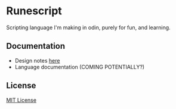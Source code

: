 # Runescript

Scripting language I'm making in odin, purely for fun, and learning.

## Documentation

- Design notes [here](docs/Runescript%20Notes)
- Language documentation (COMING POTENTIALLY?)

## License

[MIT License](LICENSE)

